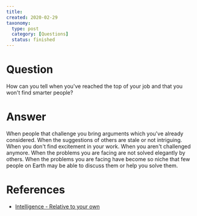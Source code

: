 ```yaml
---
title:
created: 2020-02-29
taxonomy:
  type: post
  category: [Questions]
  status: finished
---
```


# Question
How can you tell when you've reached the top of your job and that you won't find smarter people?

# Answer
When people that challenge you bring arguments which you've already considered. When the suggestions of others are stale or not intriguing. When you don't find excitement in your work. When you aren't challenged anymore. When the problems you are facing are not solved elegantly by others. When the problems you are facing have become so niche that few people on Earth may be able to discuss them or help you solve them.

# References
* [Intelligence - Relative to your own](../../../../agi/intelligence#relative-to-your-own)
